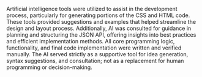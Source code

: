 Artificial intelligence tools were utilized to assist in the development process, particularly for generating portions of the CSS and HTML code. These tools provided suggestions and examples that helped streamline the design and layout process. Additionally, AI was consulted for guidance in planning and structuring the JSON API, offering insights into best practices and efficient implementation methods.
All core programming logic, functionality, and final code implementation were written and verified manually. The AI served strictly as a supportive tool for idea generation, syntax suggestions, and consultation; not as a replacement for human programming or decision-making.